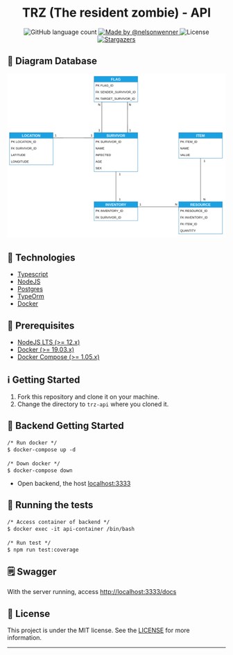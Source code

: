 <h1 align="center">TRZ (The resident zombie) - API</h1>

<p align="center">
  <img alt="GitHub language count" src="https://img.shields.io/github/languages/count/nelsonwenner/trz-api?color=%2304D361">

  <a href="https://github.com/nelsonwenner">
    <img alt="Made by @nelsonwenner" src="https://img.shields.io/badge/made%20by-%40nelsonwenner-%2304D361">
  </a>

  <img alt="License" src="https://img.shields.io/badge/license-MIT-%2304D361">

  <a href="https://github.com/nelsonwenner/ecoleta/stargazers">
    <img alt="Stargazers" src="https://img.shields.io/github/stars/nelsonwenner/trz-api?style=social">
  </a>
</p>

## :telescope: Diagram Database

<p align="center">
  <img alt="diagram" src="./diagram/zssn.png" />
</p>

## :rocket: Technologies

* [Typescript](https://www.typescriptlang.org/)
* [NodeJS](https://nodejs.org/en/)
* [Postgres](www.postgresql.org)
* [TypeOrm](https://typeorm.io/)
* [Docker](https://www.docker.com/)

## :electric_plug: Prerequisites

- [NodeJS LTS (>= 12.x)](https://nodejs.org/)
- [Docker (>= 19.03.x)](https://docs.docker.com/engine/install/ubuntu/)
- [Docker Compose (>= 1.05.x)](https://docs.docker.com/compose/install/)

## :information_source: Getting Started

1. Fork this repository and clone it on your machine.
2. Change the directory to `trz-api` where you cloned it.

## :closed_lock_with_key: Backend Getting Started 

```shell
/* Run docker */
$ docker-compose up -d

/* Down docker */
$ docker-compose down
```
  * Open backend, the host [localhost:3333](http://localhost:3333) 

## :toolbox: Running the tests

```shell
/* Access container of backend */
$ docker exec -it api-container /bin/bash

/* Run test */
$ npm run test:coverage
```

## :spiral_notepad: Swagger

With the server running, access [http://localhost:3333/docs](http://localhost:3333/docs)

## :memo: License
This project is under the MIT license. See the [LICENSE](LICENSE.md) for more information.

---
